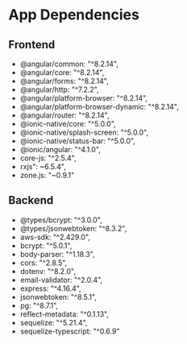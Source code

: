 # App Dependencies

## Frontend

- @angular/common: "^8.2.14",
- @angular/core: "^8.2.14",
- @angular/forms: "^8.2.14",
- @angular/http: "^7.2.2",
- @angular/platform-browser: "^8.2.14",
- @angular/platform-browser-dynamic: "^8.2.14",
- @angular/router: "^8.2.14",
- @ionic-native/core: "^5.0.0",
- @ionic-native/splash-screen: "^5.0.0",
- @ionic-native/status-bar: "^5.0.0",
- @ionic/angular: "^4.1.0",
- core-js: "^2.5.4",
- rxjs": ~6.5.4",
- zone.js: "~0.9.1"

## Backend

- @types/bcrypt: "^3.0.0",
- @types/jsonwebtoken: "^8.3.2",
- aws-sdk: "^2.429.0",
- bcrypt: "^5.0.1",
- body-parser: "^1.18.3",
- cors: "^2.8.5",
- dotenv: "^8.2.0",
- email-validator: "^2.0.4",
- express: "^4.16.4",
- jsonwebtoken: "^8.5.1",
- pg: "^8.7.1",
- reflect-metadata: "^0.1.13",
- sequelize: "^5.21.4",
- sequelize-typescript: "^0.6.9"
